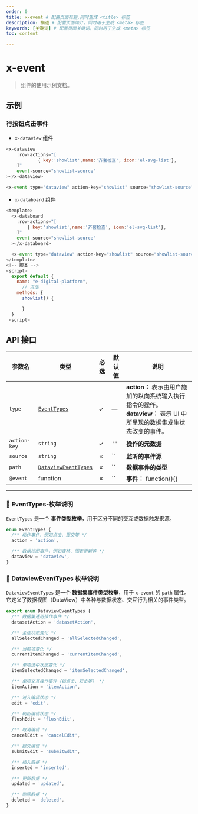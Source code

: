 ```yaml
---
order: 0
title: x-event # 配置页面标题,同时生成 <title> 标签
description: 描述 # 配置页面简介，同时用于生成 <meta> 标签
keywords: [关键词] # 配置页面关键词，同时用于生成 <meta> 标签
toc: content

---
```


# x-event

> 组件的使用示例文档。

## 示例

### 行按钮点击事件

- `x-dataview` 组件
```js
<x-dataview
	:row-actions="[
			{ key:'showlist',name:'齐套检查', icon:'el-svg-list'},
	]"
	event-source="showlist-source"
></x-dataview>

<x-event type="dataview" action-key="showlist" source="showlist-source" @event="showlist"></x-event>
```
- `x-databoard` 组件
```js
<template>
  <x-databoard
    :row-actions="[
        { key:'showlist',name:'齐套检查', icon:'el-svg-list'},
    ]"
    event-source="showlist-source"
  ></x-databoard>

  <x-event type="dataview" action-key="showlist" source="showlist-source"  @event="showlist"></x-event>
</template>
<!-- 脚本 -->
<script>
  export default {
    name: "e-digital-platform",
      // 方法
    methods: {
      showlist() {

      }  
  }
 <script> 
```
## API 接口

| **参数名** | **类型** | **必选** | **默认值** | **说明** |
|-------------|-----------|-----------|-------------|-----------|
| `type` | [`EventTypes`](#-eventtypes-枚举说明) | ✓ | — | **action：** 表示由用户施加的以向系统输入执行指令的操作。<br />**dataview：** 表示 UI 中所呈现的数据集发生状态改变的事件。 |
| `action-key` | `string` | ✓ | `''` | **操作的元数据** |
| `source` | `string` | ✗ | `` | **监听的事件源** |
| `path` | [`DataviewEventTypes`](#-datavieweventtypes-枚举说明) | ✗ | `` | **数据事件的类型** |
| `@event` | function | ✗ | `` | **事件：** function(){} |

---

### 🧩 EventTypes-枚举说明

`EventTypes` 是一个 **事件类型枚举**，用于区分不同的交互或数据触发来源。

```ts
enum EventTypes {
  /** 动作事件，例如点击、提交等 */
  action = 'action',

  /** 数据视图事件，例如表格、图表更新等 */
  dataview = 'dataview',
}
```
### 🧩 DataviewEventTypes 枚举说明

`DataviewEventTypes` 是一个 **数据集事件类型枚举**，用于 `x-event` 的 `path` 属性。  
它定义了数据视图（DataView）中各种与数据状态、交互行为相关的事件类型。

```ts
export enum DataviewEventTypes {
  /** 数据集通用操作事件 */
  datasetAction = 'datasetAction',

  /** 全选状态变化 */
  allSelectedChanged = 'allSelectedChanged',

  /** 当前项变化 */
  currentItemChanged = 'currentItemChanged',

  /** 单项选中状态变化 */
  itemSelectedChanged = 'itemSelectedChanged',

  /** 单项交互操作事件（如点击、双击等） */
  itemAction = 'itemAction',

  /** 进入编辑状态 */
  edit = 'edit',

  /** 刷新编辑状态 */
  flushEdit = 'flushEdit',

  /** 取消编辑 */
  cancelEdit = 'cancelEdit',

  /** 提交编辑 */
  submitEdit = 'submitEdit',

  /** 插入数据 */
  inserted = 'inserted',

  /** 更新数据 */
  updated = 'updated',

  /** 删除数据 */
  deleted = 'deleted',
}
```
